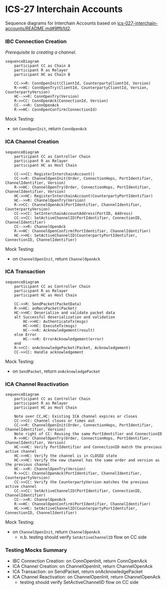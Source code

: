 
# ICS-27 Interchain Accounts

Sequence diagrams for Interchain Accounts based on [ics-027-interchain-accounts/README.md#9ffb1d2](https://github.com/cosmos/ibc/blob/9ffb1d26d3018b6efda546189ec7e43d56d23da3/spec/app/ics-027-interchain-accounts/README.md).

### IBC Connection Creation

_Prerequisite to creating a channel._

```mermaid
sequenceDiagram
    participant CC as Chain A
    participant R as Relayer
    participant HC as Chain B

    CC->>R: ConnOpenInit(ClientId, CounterpartyClientId, Version)
    R->>HC: ConnOpenTry(ClientId, CounterpartyClientId, Version, CounterpartyVersion)
    HC-->>R: ConnOpenTry(Version)
    R->>CC: ConnOpenAck(ConnectionId, Version)
    CC-->>R: ConnOpenAck
    R->>HC: ConnOpenConfirm(ConnectionId)
```

Mock Testing: 
 - on `ConnOpenInit`, return `ConnOpenAck`

### ICA Channel Creation

```mermaid
sequenceDiagram
    participant CC as Controller Chain
    participant R as Relayer
    participant HC as Host Chain

    CC->>CC: RegisterInterchainAccount()
    CC->>R: ChannelOpenInit(Order, ConnectionHops, PortIdentifier, ChannelIdentifier, Version)
    R->>HC: ChannelOpenTry(Order, ConnectionHops, PortIdentifier, ChannelIdentifier, Version)
    HC->>HC: RegisterInterchainAccount(CounterpartyPortIdentifier)
    HC-->>R: ChannelOpenTry(Version)
    R->>CC: ChannelOpenAck(PortIdentifier, ChannelIdentifier, CounterpartyVersion)
    CC->>CC: SetInterchainAccountAddress(PortID, Address)
    CC->>CC: SetActiveChannelID(PortIdentifier, ConnectionID, ChannelIdentifier)
    CC-->>R: ChannelOpenAck
    R->>HC: ChannelOpenConfirm(PortIdentifier, ChannelIdentifier)
    HC->>HC: SetActiveChannelID(CounterpartyPortIdentifier, ConnectionID, ChannelIdentifier)
```

Mock Testing: 
 - on `ChannelOpenInit`, return `ChannelOpenAck`

### ICA Transaction

```mermaid
sequenceDiagram
    participant CC as Controller Chain
    participant R as Relayer
    participant HC as Host Chain

    CC->>R: SendPacket(PacketData)
    R->>HC: onRecvPacket(Packet)
    HC->>HC: Deserialize and validate packet data
    alt Successful deserialization and validation
        HC->>HC: AuthenticateTx(msgs)
        HC->>HC: ExecuteTx(msgs)
        HC-->>R: Acknowledgement(result)
    else Error
        HC-->>R: ErrorAcknowledgement(error)
    end
    R->>CC: onAcknowledgePacket(Packet, Acknowledgement)
    CC->>CC: Handle acknowledgement
```

Mock Testing: 
 - on `SendPacket`, return `onAcknowledgePacket`


### ICA Channel Reactivation

```mermaid
sequenceDiagram
    participant CC as Controller Chain
    participant R as Relayer
    participant HC as Host Chain

    Note over CC,HC: Existing ICA channel expires or closes
    CC->>CC: Channel closes or times out
    CC->>R: ChannelOpenInit(Order, ConnectionHops, PortIdentifier, ChannelIdentifier, Version)
    Note right of CC: Reusing the same PortIdentifier and ConnectionID
    R->>HC: ChannelOpenTry(Order, ConnectionHops, PortIdentifier, ChannelIdentifier, Version)
    HC->>HC: Verify PortIdentifier and ConnectionID match the previous active channel
    HC->>HC: Verify the channel is in CLOSED state
    HC->>HC: Verify the new channel has the same order and version as the previous channel
    HC-->>R: ChannelOpenTry(Version)
    R->>CC: ChannelOpenAck(PortIdentifier, ChannelIdentifier, CounterpartyVersion)
    CC->>CC: Verify the CounterpartyVersion matches the previous active channel
    CC->>CC: SetActiveChannelID(PortIdentifier, ConnectionID, ChannelIdentifier)
    CC-->>R: ChannelOpenAck
    R->>HC: ChannelOpenConfirm(PortIdentifier, ChannelIdentifier)
    HC->>HC: SetActiveChannelID(CounterpartyPortIdentifier, ConnectionID, ChannelIdentifier)
```

Mock Testing: 
 - on `ChannelOpenInit`, return `ChannelOpenAck`
    - n.b. testing should verify `SetActiveChannelID` flow on CC side


### Testing Mocks Summary

 - IBC Connection Creation: on ConnOpenInit, return ConnOpenAck
 - ICA Channel Creation: on ChannelOpenInit, return ChannelOpenAck
 - ICA Transaction: on SendPacket, return onAcknowledgePacket
 - ICA Channel Reactivation: on ChannelOpenInit, return ChannelOpenAck
    - testing should verify SetActiveChannelID flow on CC side
